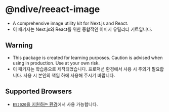 # @ndive/reeact-image

- A comprehensive image utility kit for Next.js and React.
- 이 패키지는 Next.js와 React를 위한 종합적인 이미지 유틸리티 키트입니다.

## Warning

- This package is created for learning purposes. Caution is advised when using in production. Use at your own risk.
- 이 패키지는 학습용으로 제작되었습니다. 프로덕션 환경에서 사용 시 주의가 필요합니다. 사용 시 본인의 책임 하에 사용해 주시기 바랍니다.

## Supported Browsers

- [`ES2020`을 지원하는 환경](https://caniuse.com/?feats=mdn-javascript_operators_optional_chaining,mdn-javascript_operators_nullish_coalescing,mdn-javascript_builtins_globalthis,es6-module-dynamic-import,bigint,mdn-javascript_builtins_promise_allsettled,mdn-javascript_builtins_string_matchall,mdn-javascript_statements_export_namespace,mdn-javascript_operators_import_meta)에서 사용 가능합니다.